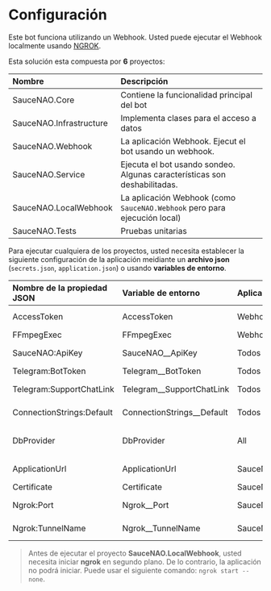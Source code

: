 # Configuración

Este bot funciona utilizando un Webhook. Usted puede ejecutar el Webhook localmente usando [NGROK](https://ngrok.com/).

Esta solución esta compuesta por **6** proyectos:

| Nombre                  | Descripción                                                               |
| :---------------------- | :------------------------------------------------------------------------ |
| SauceNAO.Core           | Contiene la funcionalidad principal del bot                               |
| SauceNAO.Infrastructure | Implementa clases para el acceso a datos                                  |
| SauceNAO.Webhook        | La aplicación Webhook. Ejecut el bot usando un webhook.                   |
| SauceNAO.Service        | Ejecuta el bot usando sondeo. Algunas características son deshabilitadas. |
| SauceNAO.LocalWebhook   | La aplicación Webhook (como `SauceNAO.Webhook` pero para ejecución local) |
| SauceNAO.Tests          | Pruebas unitarias                                                         |

Para ejecutar cualquiera de los proyectos, usted necesita establecer la siguiente configuración de la aplicación meidiante un **archivo json** (`secrets.json`, `application.json`) o usando **variables de entorno**.

| Nombre de la propiedad JSON | Variable de entorno          | Aplica a              | Descripción                                                                    |
| :-------------------------- | :--------------------------- | :-------------------- | :----------------------------------------------------------------------------- |
| AccessToken                 | AccessToken                  | Webhooks              | El token secreto del webhook especificado por usted.                           |
| FFmpegExec                  | FFmpegExec                   | Webhooks              | La ruta al ejecutable de **ffmpeg**.                                           |
| SauceNAO:ApiKey             | SauceNAO\_\_ApiKey           | Todos los proyectos   | La clave de api para usar la SauceNAO API.                                     |
| Telegram:BotToken           | Telegram\_\_BotToken         | Todos los proyectos   | El token del bot.                                                              |
| Telegram:SupportChatLink    | Telegram\_\_SupportChatLink  | Todos los proyectos   | Link al chat de ayuda. (<https://t.me/+8NJMCbRmiTk2Yjkx>)                      |
| ConnectionStrings:Default   | ConnectionStrings\_\_Default | Todos los proyectos   | La cadena de conexión a la base de datos.                                      |
| DbProvider                  | DbProvider                   | All                   | Proveedor de la base de datos. Puede ser 'sqlite' (por defecto) o 'sqlserver'. |
| ApplicationUrl              | ApplicationUrl               | SauceNAO.Webhook      | La dirección base del webhook. (<https://example.com>)                         |
| Certificate                 | Certificate                  | SauceNAO.Webhook      | Opcional. Ruta del certificado.                                                |
| Ngrok:Port                  | Ngrok\_\_Port                | SauceNAO.LocalWebhook | Puerto donde se ejecuta la aplicación. (7161)                                  |
| Ngrok:TunnelName            | Ngrok\_\_TunnelName          | SauceNAO.LocalWebhook | Opcional. Nombre del tunnel. (SnaoTunnel)                                      |

> Antes de ejecutar el proyecto **SauceNAO.LocalWebhook**, usted necesita iniciar **ngrok** en segundo plano. De lo contrario, la aplicación no podrá iniciar. Puede usar el siguiente comando: `ngrok start --none`.
